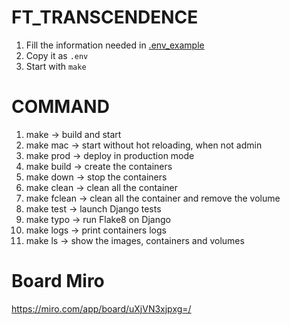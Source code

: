 # FT_TRANSCENDENCE
1. Fill the information needed in [.env_example](.env_example)
2. Copy it as `.env`
3. Start with `make`

# COMMAND 
1. make         -> build and start
2. make mac     -> start without hot reloading, when not admin
3. make prod    -> deploy in production mode
4. make build   -> create the containers
5. make down    -> stop the containers
6. make clean   -> clean all the container
7. make fclean  -> clean all the container and remove the volume
8. make test    -> launch Django tests
9. make typo    -> run Flake8 on Django
10. make logs    -> print containers logs
11. make ls     -> show the images, containers and volumes

# Board Miro
https://miro.com/app/board/uXjVN3xjpxg=/
